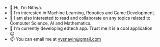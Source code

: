 - 👋 Hi, I’m Nithya.
- 👀 I’m interested in Machine Learning, Robotics and Game Development. 
- 🍠 I am also interested to read and collaborate on any topics related to Computer Science, AI and Mathematics.
- 🌱 I’m currently developing edtech app. Trust me it is a cool application 😊
- 📫 You can email me at vysnavin@gmail.com
